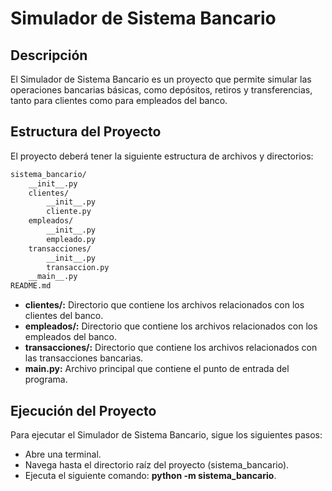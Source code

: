 # Simulador de Sistema Bancario

## Descripción

El Simulador de Sistema Bancario es un proyecto que permite simular las operaciones bancarias básicas, como depósitos, retiros y transferencias, tanto para clientes como para empleados del banco.

## Estructura del Proyecto

El proyecto deberá tener la siguiente estructura de archivos y directorios:

``` markdown
sistema_bancario/
    __init__.py
    clientes/
        __init__.py
        cliente.py
    empleados/
        __init__.py
        empleado.py
    transacciones/
        __init__.py
        transaccion.py
    __main__.py
README.md
```
- **clientes/:** Directorio que contiene los archivos relacionados con los clientes del banco.
- **empleados/:** Directorio que contiene los archivos relacionados con los empleados del banco.
- **transacciones/:** Directorio que contiene los archivos relacionados con las transacciones bancarias.
- **__main__.py:** Archivo principal que contiene el punto de entrada del programa.

## Ejecución del Proyecto

Para ejecutar el Simulador de Sistema Bancario, sigue los siguientes pasos:

- Abre una terminal.
- Navega hasta el directorio raíz del proyecto (sistema_bancario).
- Ejecuta el siguiente comando: **python -m sistema_bancario**.